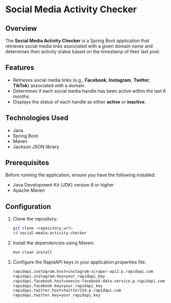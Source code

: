 # Social Media Activity Checker

## Overview
The **Social Media Activity Checker** is a Spring Boot application that retrieves social media links associated with a given domain name and determines their activity status based on the timestamp of their last post.

## Features
- Retrieves social media links (e.g., **Facebook**, **Instagram**, **Twitter**, **TikTok**) associated with a domain.
- Determines if each social media handle has been active within the last 6 months.
- Displays the status of each handle as either **active** or **inactive**.

## Technologies Used
- Java
- Spring Boot
- Maven
- Jackson JSON library

## Prerequisites
Before running the application, ensure you have the following installed:
- Java Development Kit (JDK) version 8 or higher
- Apache Maven

## Configuration
1. Clone the repository:
   ```bash
   git clone <repository_url>
   cd social-media-activity-checker
2. Install the dependencies using Maven:
   ```bash
   mvn clean install
3. Configure the RapidAPI keys in your application.properties file:
   ```bash
   rapidapi.instagram.host=instagram-scraper-api2.p.rapidapi.com
   rapidapi.instagram.key=your_rapidapi_key
   rapidapi.facebook.host=axesso-facebook-data-service.p.rapidapi.com
   rapidapi.facebook.key=your_rapidapi_key
   rapidapi.twitter.host=twitter154.p.rapidapi.com
   rapidapi.twitter.key=your_rapidapi_key   
